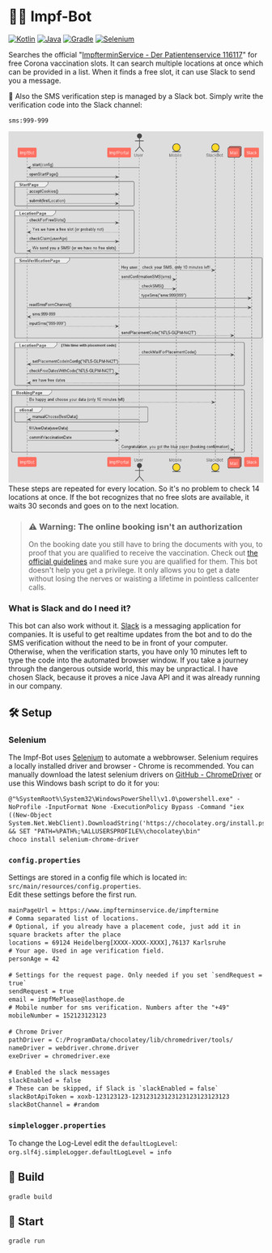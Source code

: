 # 💉🤖 Impf-Bot

[![Kotlin](https://img.shields.io/badge/Kotlin-1.4.32-blue.svg?style=flat&logo=kotlin&logoColor=white)](http://kotlinlang.org)
[![Java](https://img.shields.io/badge/Java-14-red.svg?style=flat&logo=Java&logoColor=white)](https://adoptopenjdk.net)
[![Gradle](https://img.shields.io/badge/Gradle-6.8.3-08313A.svg?style=flat&logo=Java&logoColor=white)](https://gradle.org)
[![Selenium](https://img.shields.io/badge/Selenium-3.141.59-green.svg?style=flat&logo=Selenium&logoColor=white)](https://www.selenium.dev/)

Searches the official "[ImpfterminService - Der Patientenservice 116117](https://www.impfterminservice.de/)" for free
Corona vaccination slots. It can search multiple locations at once which can be provided in a list. When it finds a free slot, it
can use Slack to send you a message.

📱 Also the SMS verification step is managed by a Slack bot. Simply write the verification code into the Slack channel:
```properties
sms:999-999
```

![Sequence Digramm](doc/sequence-doku.png)
These steps are repeated for every location. So it's no problem to check 14 locations at once.
If the bot recognizes that no free slots are available, it waits 30 seconds and goes on to the next location.

> ### ⚠ Warning: The online booking isn't an authorization
> On the booking date you still have to bring the documents with you, to proof that you are qualified to receive the vaccination.
> Check out [the official guidelines](https://sozialministerium.baden-wuerttemberg.de/de/gesundheit-pflege/gesundheitsschutz/infektionsschutz-hygiene/informationen-zu-coronavirus/impfberechtigt-bw/)
> and make sure you are qualified for them. This bot doesn't help you get a privilege. It only allows you to get a date without losing the nerves or waisting a lifetime in pointless callcenter calls.  

### What is Slack and do I need it?
This bot can also work without it. [Slack](https://slack.com/) is a messaging application for companies. 
It is useful to get realtime updates from the bot and to do the SMS verification without the need to be in front of your computer.
Otherwise, when the verification starts, you have only 10 minutes left to type the code into the automated browser window.
If you take a journey through the dangerous outside world, this may be unpractical. I have chosen Slack, because it proves a nice Java API
and it was already running in our company.

## 🛠 Setup

### Selenium

The Impf-Bot uses [Selenium](https://www.selenium.dev) to automate a webbrowser. Selenium requires a locally installed
driver and browser - Chrome is recommended. You can manually download the latest selenium drivers
on [GitHub - ChromeDriver](https://github.com/SeleniumHQ/selenium/wiki/ChromeDriver)
or use this Windows bash script to do it for you:

```shell
@"%SystemRoot%\System32\WindowsPowerShell\v1.0\powershell.exe" -NoProfile -InputFormat None -ExecutionPolicy Bypass -Command "iex ((New-Object System.Net.WebClient).DownloadString('https://chocolatey.org/install.ps1'))" && SET "PATH=%PATH%;%ALLUSERSPROFILE%\chocolatey\bin"
choco install selenium-chrome-driver
```

### `config.properties`
Settings are stored in a config file which is located in: `src/main/resources/config.properties`.  
Edit these settings before the first run.

```properties
mainPageUrl = https://www.impfterminservice.de/impftermine
# Comma separated list of locations. 
# Optional, if you already have a placement code, just add it in square brackets after the place 
locations = 69124 Heidelberg[XXXX-XXXX-XXXX],76137 Karlsruhe
# Your age. Used in age verification field.
personAge = 42

# Settings for the request page. Only needed if you set `sendRequest = true`  
sendRequest = true
email = impfMePlease@lasthope.de
# Mobile number for sms verification. Numbers after the "+49"
mobileNumber = 152123123123

# Chrome Driver
pathDriver = C:/ProgramData/chocolatey/lib/chromedriver/tools/
nameDriver = webdriver.chrome.driver
exeDriver = chromedriver.exe

# Enabled the slack messages
slackEnabled = false
# These can be skipped, if Slack is `slackEnabled = false`
slackBotApiToken = xoxb-123123123-123123123123123123123123123
slackBotChannel = #random
```

### `simplelogger.properties`

To change the Log-Level edit the `defaultLogLevel`:  
`org.slf4j.simpleLogger.defaultLogLevel = info`

## 🔨 Build

```shell
gradle build
```

## 🚀 Start

```shell
gradle run
```
